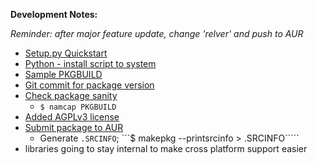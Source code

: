 **Development Notes:**

*Reminder:  after major feature update, change 'relver' and push to AUR*

- [Setup.py Quickstart](https://the-hitchhikers-guide-to-packaging.readthedocs.io/en/latest/quickstart.html)
- [Python - install script to system](https://stackoverflow.com/questions/874521/python-install-script-to-system)
- [Sample PKGBUILD](https://aur.archlinux.org/cgit/aur.git/tree/PKGBUILD?h=tovid)
- [Git commit for package version](https://stackoverflow.com/questions/4916492/git-describe-fails-with-fatal-no-names-found-cannot-describe-anything)
- [Check package sanity](https://wiki.archlinux.org/index.php/creating_packages#Checking_package_sanity)
  - ```$ namcap PKGBUILD```
- [Added AGPLv3 license](https://choosealicense.com/licenses/agpl-3.0/#)
- [Submit package to AUR](https://wiki.archlinux.org/index.php/Arch_User_Repository#Submitting_packages)
  - Generate ```.SRCINFO```; ```$ makepkg --printsrcinfo > .SRCINFO`````
- libraries going to stay internal to make cross platform support easier
